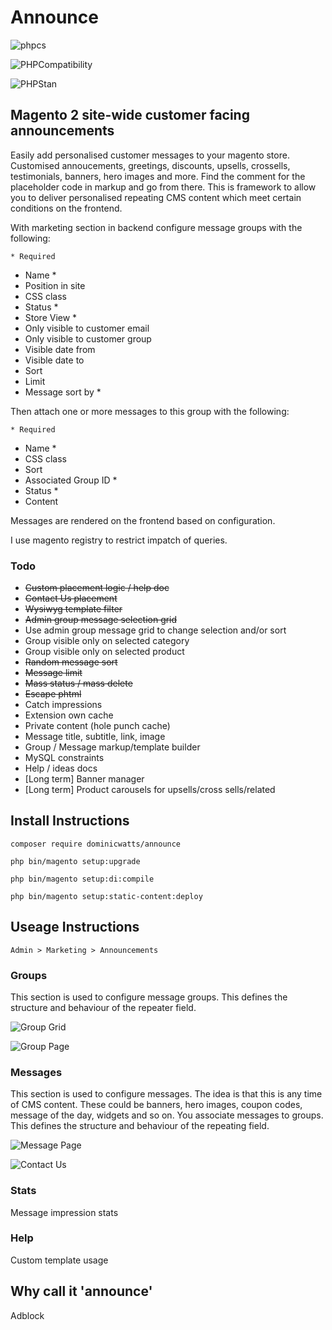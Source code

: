 # Announce

![phpcs](https://github.com/DominicWatts/Announce/workflows/phpcs/badge.svg)

![PHPCompatibility](https://github.com/DominicWatts/Announce/workflows/PHPCompatibility/badge.svg)

![PHPStan](https://github.com/DominicWatts/Announce/workflows/PHPStan/badge.svg)

## Magento 2 site-wide customer facing announcements

Easily add personalised customer messages to your magento store. Customised annoucements, greetings, discounts, upsells, crossells, testimonials, banners, hero images and more. Find the comment for the placeholder code in markup and go from there. This is framework to allow you to deliver personalised repeating CMS content which meet certain conditions on the frontend.

With marketing section in backend configure message groups with the following:

    * Required

  - Name *
  - Position in site
  - CSS class
  - Status * 
  - Store View * 
  - Only visible to customer email
  - Only visible to customer group
  - Visible date from
  - Visible date to
  - Sort
  - Limit
  - Message sort by *

Then attach one or more messages to this group with the following:

    * Required

  - Name *
  - CSS class
  - Sort
  - Associated Group ID *
  - Status *
  - Content

Messages are rendered on the frontend based on configuration.

I use magento registry to restrict impatch of queries.

### Todo

  - ~~Custom placement logic / help doc~~
  - ~~Contact Us placement~~
  - ~~Wysiwyg template filter~~
  - ~~Admin group message selection grid~~
  - Use admin group message grid to change selection and/or sort
  - Group visible only on selected category
  - Group visible only on selected product
  - ~~Random message sort~~
  - ~~Message limit~~
  - ~~Mass status / mass delete~~
  - ~~Escape phtml~~
  - Catch impressions
  - Extension own cache
  - Private content (hole punch cache)
  - Message title, subtitle, link, image
  - Group / Message markup/template builder
  - MySQL constraints
  - Help / ideas docs
  - [Long term] Banner manager
  - [Long term] Product carousels for upsells/cross sells/related

## Install Instructions

`composer require dominicwatts/announce`

`php bin/magento setup:upgrade`

`php bin/magento setup:di:compile`

`php bin/magento setup:static-content:deploy`

## Useage Instructions

    Admin > Marketing > Announcements

### Groups

This section is used to configure message groups. This defines the structure and behaviour of the repeater field.

![Group Grid](https://i.snipboard.io/CfTWVw.jpg)

![Group Page](https://i.snipboard.io/4KxMJl.jpg)

### Messages

This section is used to configure messages. The idea is that this is any time of CMS content. These could be banners, hero images, coupon codes, message of the day, widgets and so on. You associate messages to groups. This defines the structure and behaviour of the repeating field.

![Message Page](https://i.snipboard.io/WtZTbS.jpg)

![Contact Us](https://i.snipboard.io/1AE5ax.jpg)

### Stats

Message impression stats

### Help

Custom template usage

## Why call it 'announce'

Adblock